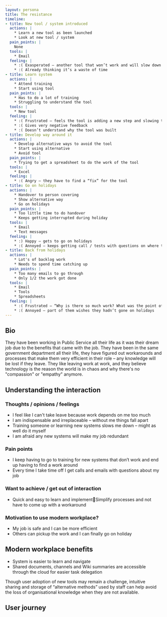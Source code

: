 ```yaml
---
layout: persona
title: The resistance
timeline:
- title: New tool / system introduced
  actions: |
    * Learn a new tool as been launched
    * Look at new tool / system
  pain_points: |
    None
  tools: |
    * Email
  feeling: |
    * :( Exasperated – another tool that won’t work and will slow down their work
    * :( Already thinking it’s a waste of time
- title: Learn system
  actions: |
    * Attend training
    * Start using tool
  pain_points: |
    * Has to do a lot of training
    * Struggling to understand the tool
  tools: |
    * New tool
  feeling: |
    * :( Frustrated – feels the tool is adding a new step and slowing them down
    * :( Gives very negative feedback
    * :( Doesn’t understand why the tool was built
- title: Develop way around it
  actions: |
    * Develop alternative ways to avoid the tool
    * Start using alternative
    * Avoid tool
  pain_points: |
    * Trying to get a spreadsheet to do the work of the tool
  tools: |
    * Excel
  feeling: |
    * :( Angry – they have to find a “fix” for the tool
- title: Go on holidays
  actions: |
    * Handover to person covering
    * Show alternative way
    * Go on holidays
  pain_points: |
    * Too little time to do handover
    * Keeps getting interrupted during holiday
  tools: |
    * Email
    * Text messages
  feeling: |
    * :) Happy – gets to go on holidays
    * :( Annoyed – keeps getting call / tests with questions on where to find things
- title: Back from holidays
  actions: |
    * Lot's of backlog work
    * Needs to spend time catching up 
  pain_points: |
    * Too many emails to go through
    * Only 1/2 the work got done
  tools: |
    * Email
    * Tools
    * Spreadsheets
  feeling: |
    * :( Frustrated – “Why is there so much work? What was the point of the handover?”
    * :( Annoyed – part of them wishes they hadn’t gone on holidays
---
```


## Bio

They have been working in Public Service all their life as it was their dream job due to the benefits that came with the job. They have been in the same government department all their life, they have figured out workarounds and processes that make them very efficient in their role – any knowledge will be lost if they leave. They like leaving work at work, and they believe technology is the reason the world is in chaos and why there's no "compassion" or "empathy" anymore. 

## Understanding the interaction

### Thoughts / opinions / feelings

* I feel like I can't take leave because work depends on me too much
* I am indispensable and irreplaceable – without me things fall apart
* Training someone or learning new systems slows me down – might as well do it myself
* I am afraid any new systems will make my job redundant

### Pain points

* I keep having to go to training for new systems that don’t work and end up having to find a work around
* Every time I take time off I get calls and emails with questions about my job

### Want to achieve / get out of interaction

* Quick and easy to learn and implementSimplify processes and not have to come up with a workaround 

### Motivation to use modern workplace?

* My job is safe and I can be more efficient
* Others can pickup the work and I can finally go on holiday

## Modern workplace benefits

* System is easier to learn and navigate
* Shared documents, channels and Wiki summaries are accessible through the cloud for easier task delegation

Though user adoption of new tools may remain a challenge, intuitive sharing and storage of “alternative methods” used by staff can help avoid the loss of organisational knowledge when they are not available.

## User journey